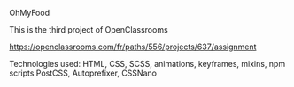 
OhMyFood

This is the third project of OpenClassrooms

https://openclassrooms.com/fr/paths/556/projects/637/assignment


Technologies used: HTML, CSS, SCSS, animations, keyframes, mixins, npm scripts PostCSS, Autoprefixer, CSSNano

